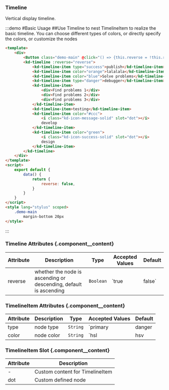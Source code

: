 ### Timeline
Vertical display timeline.

:::demo #Basic Usage ##Use Timeline to nest TimelineItem to realize the basic timeline. You can choose different types of colors, or directly specify the colors, or customize the nodes

```html
<template>
    <div>
        <Button class="demo-main" @click="() => {this.reverse = !this.reverse;}">reverse: {{ reverse }}</Button>
        <kd-timeline :reverse="reverse">
            <kd-timeline-item type="success">publish</kd-timeline-item>
            <kd-timeline-item color="orange">lalalala</kd-timeline-item>
            <kd-timeline-item color="blue">Solve problems</kd-timeline-item>
            <kd-timeline-item type="danger">debugger</kd-timeline-item>
            <kd-timeline-item>
                <div>Find problems 1</div>
                <div>Find problems 2</div>
                <div>Find problems 3</div>
            </kd-timeline-item>
            <kd-timeline-item>testing</kd-timeline-item>
            <kd-timeline-item color="#ccc">
                <i class="kd-icon-message-solid" slot="dot"></i>
                develop
            </kd-timeline-item>
            <kd-timeline-item color="green">
                <i class="kd-icon-success-solid" slot="dot"></i>
                design
            </kd-timeline-item>
        </kd-timeline>
    </div>
</template>
<script>
    export default {
        data() {
            return {
                reverse: false,
            }
        }
    }
</script>
<style lang="stylus" scoped>
    .demo-main
        margin-bottom 20px
</style>
```
:::

### Timeline Attributes {.component__content}
| Attribute      | Description    | Type      | Accepted Values       | Default   |
|---------- |-------- |---------- |-------------  |-------- |
| reverse     | whether the node is ascending or descending, default is ascending   | `Boolean`    | `true | false` | `false`
### TimelineItem Attributes {.component__content}
| Attribute      | Description    | Type      | Accepted Values       | Default   |
|---------- |-------- |---------- |-------------  |-------- |
| type      | node type   | `String`    | `primary | danger | success` | `primary`|
| color     | node color   | `String`    | `hsl | hsv | hex | rgb`      |     —    |
### TimelineItem Slot {.component__content}
| Attribute       | Description                 |
|---------- |--------                           |
| -         | Custom content for TimelineItem   |
| dot       | Custom defined node               |
